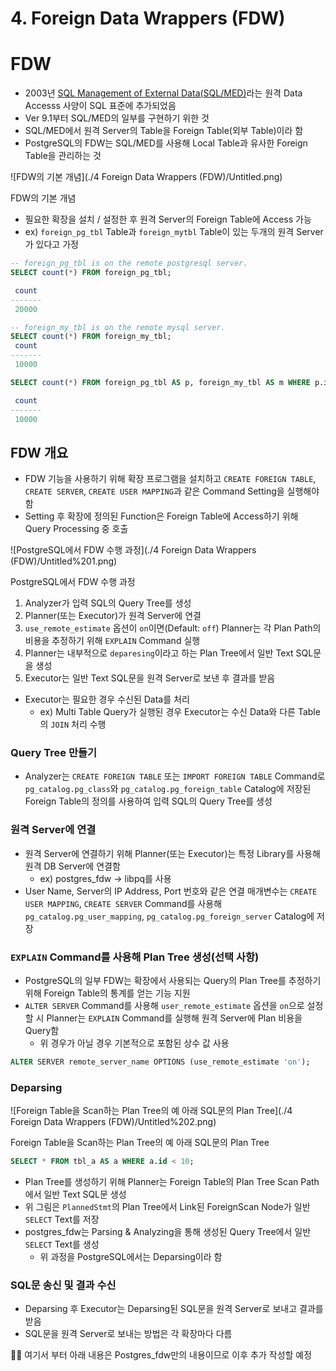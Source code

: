 # 4. Foreign Data Wrappers (FDW)

# FDW

- 2003년 [SQL Management of External Data(SQL/MED)](https://wiki.postgresql.org/wiki/SQL/MED)라는 원격 Data Accesss 사양이 SQL 표준에 추가되었음
- Ver 9.1부터 SQL/MED의 일부를 구현하기 위한 것
- SQL/MED에서 원격 Server의 Table을 Foreign Table(외부 Table)이라 함
- PostgreSQL의 FDW는 SQL/MED를 사용해 Local Table과 유사한 Foreign Table을 관리하는 것

![FDW의 기본 개념](./4 Foreign Data Wrappers (FDW)/Untitled.png)

FDW의 기본 개념

- 필요한 확장을 설치 / 설정한 후 원격 Server의 Foreign Table에 Access 가능
- ex) `foreign_pg_tbl` Table과 `foreign_mytbl` Table이 있는 두개의 원격 Server가 있다고 가정

```sql
-- foreign_pg_tbl is on the remote postgresql server.
SELECT count(*) FROM foreign_pg_tbl;

 count 
-------
 20000

-- foreign_my_tbl is on the remote mysql server.
SELECT count(*) FROM foreign_my_tbl;
 count 
-------
 10000
```

```sql
SELECT count(*) FROM foreign_pg_tbl AS p, foreign_my_tbl AS m WHERE p.id = m.id;

 count 
-------
 10000
```

## FDW 개요

- FDW 기능을 사용하기 위해 확장 프로그램을 설치하고 `CREATE FOREIGN TABLE`, `CREATE SERVER`, `CREATE USER MAPPING`과 같은 Command Setting을 실행해야 함
- Setting 후 확장에 정의된 Function은 Foreign Table에 Access하기 위해 Query Processing 중 호출

![PostgreSQL에서 FDW 수행 과정](./4 Foreign Data Wrappers (FDW)/Untitled%201.png)

PostgreSQL에서 FDW 수행 과정

1. Analyzer가 입력 SQL의 Query Tree를 생성
2. Planner(또는 Executor)가 원격 Server에 연결
3. `use_remote_estimate` 옵션이 `on`이면(Default: `off`) Planner는 각 Plan Path의 비용을 추정하기 위해 `EXPLAIN` Command 실행
4. Planner는 내부적으로 `deparesing`이라고 하는 Plan Tree에서 일반 Text SQL문을 생성
5. Executor는 일반 Text SQL문을 원격 Server로 보낸 후 결과를 받음
- Executor는 필요한 경우 수신된 Data를 처리
    - ex) Multi Table Query가 실행된 경우 Executor는 수신 Data와 다른 Table의 `JOIN` 처리 수행

### Query Tree 만들기

- Analyzer는 `CREATE FOREIGN TABLE` 또는 `IMPORT FOREIGN TABLE` Command로 `pg_catalog.pg_class`와 `pg_catalog.pg_foreign_table` Catalog에 저장된 Foreign Table의 정의를 사용하여 입력 SQL의 Query Tree를 생성

### 원격 Server에 연결

- 원격 Server에 연결하기 위해 Planner(또는 Executor)는 특정 Library를 사용해 원격 DB Server에 연결함
    - ex) postgres_fdw → libpq를 사용
- User Name, Server의 IP Address, Port 번호와 같은 연결 매개변수는 `CREATE USER MAPPING`, `CREATE SERVER` Command를 사용해 `pg_catalog.pg_user_mapping`, `pg_catalog.pg_foreign_server` Catalog에 저장

### `EXPLAIN` Command를 사용해 Plan Tree 생성(선택 사항)

- PostgreSQL의 일부 FDW는 확장에서 사용되는 Query의 Plan Tree를 추정하기 위해 Foreign Table의 통계를 얻는 기능 지원
- `ALTER SERVER` Command를 사용해 `user_remote_estimate` 옵션을 `on`으로 설정할 시 Planner는 `EXPLAIN` Command를 실행해 원격 Server에 Plan 비용을 Query함
    - 위 경우가 아닐 경우 기본적으로 포함된 상수 값 사용

```sql
ALTER SERVER remote_server_name OPTIONS (use_remote_estimate 'on');
```

### **Deparsing**

![Foreign Table을 Scan하는 Plan Tree의 예
아래 SQL문의 Plan Tree](./4 Foreign Data Wrappers (FDW)/Untitled%202.png)

Foreign Table을 Scan하는 Plan Tree의 예
아래 SQL문의 Plan Tree

```sql
SELECT * FROM tbl_a AS a WHERE a.id < 10;
```

- Plan Tree를 생성하기 위해 Planner는 Foreign Table의 Plan Tree Scan Path에서 일반 Text SQL문 생성
- 위 그림은 `PlannedStmt`의 Plan Tree에서 Link된 ForeignScan Node가 일반 `SELECT` Text를 저장
- postgres_fdw는 Parsing & Analyzing을 통해 생성된 Query Tree에서 일반 `SELECT` Text를 생성
    - 위 과정을 PostgreSQL에서는 Deparsing이라 함

### SQL문 송신 및 결과 수신

- Deparsing 후 Executor는 Deparsing된 SQL문을 원격 Server로 보내고 결과를 받음
- SQL문을 원격 Server로 보내는 방법은 각 확장마다 다름

<aside>
😮‍💨 여기서 부터 아래 내용은 Postgres_fdw만의 내용이므로 이후 추가 작성할 예정

</aside>
